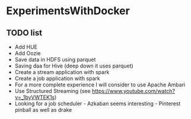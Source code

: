 # ExperimentsWithDocker
## TODO list

- Add HUE
- Add Oozie
- Save data in HDFS using parquet
- Saving daa for Hive (deep down it uses parquet)
- Create a stream application with spark
- Create a job application with spark
- For a more complete experience I will consider to use Apache Ambari
- Use Structured Streaming (see https://www.youtube.com/watch?v=_1byVWTEK1s)
- Looking for a job scheduler - Azkaban seems interesting - Pinterest pinball as well as drake
